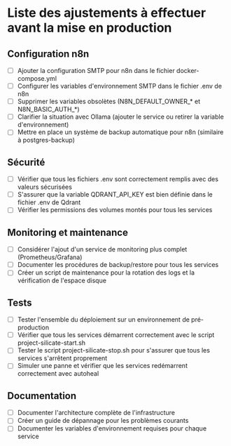 # Liste des ajustements à effectuer avant la mise en production

## Configuration n8n
- [ ] Ajouter la configuration SMTP pour n8n dans le fichier docker-compose.yml
- [ ] Configurer les variables d'environnement SMTP dans le fichier .env de n8n
- [ ] Supprimer les variables obsolètes (N8N_DEFAULT_OWNER_* et N8N_BASIC_AUTH_*)
- [ ] Clarifier la situation avec Ollama (ajouter le service ou retirer la variable d'environnement)
- [ ] Mettre en place un système de backup automatique pour n8n (similaire à postgres-backup)

## Sécurité
- [ ] Vérifier que tous les fichiers .env sont correctement remplis avec des valeurs sécurisées
- [ ] S'assurer que la variable QDRANT_API_KEY est bien définie dans le fichier .env de Qdrant
- [ ] Vérifier les permissions des volumes montés pour tous les services

## Monitoring et maintenance
- [ ] Considérer l'ajout d'un service de monitoring plus complet (Prometheus/Grafana)
- [ ] Documenter les procédures de backup/restore pour tous les services
- [ ] Créer un script de maintenance pour la rotation des logs et la vérification de l'espace disque

## Tests
- [ ] Tester l'ensemble du déploiement sur un environnement de pré-production
- [ ] Vérifier que tous les services démarrent correctement avec le script project-silicate-start.sh
- [ ] Tester le script project-silicate-stop.sh pour s'assurer que tous les services s'arrêtent proprement
- [ ] Simuler une panne et vérifier que les services redémarrent correctement avec autoheal

## Documentation
- [ ] Documenter l'architecture complète de l'infrastructure
- [ ] Créer un guide de dépannage pour les problèmes courants
- [ ] Documenter les variables d'environnement requises pour chaque service
